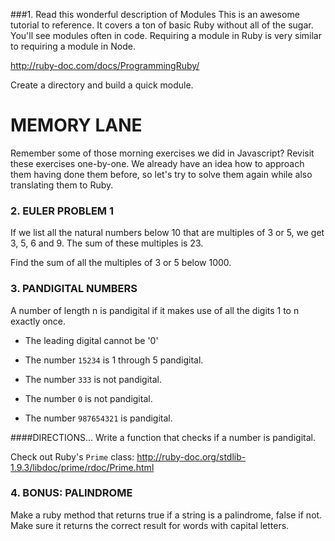 
###1.  Read this wonderful description of Modules
This is an awesome tutorial to reference.  It covers a ton of basic Ruby without all of the sugar.  You'll see modules often in code.  Requiring a module in Ruby is very similar to requiring a module in Node.

http://ruby-doc.com/docs/ProgrammingRuby/

Create a directory and build a quick module.

# MEMORY LANE

Remember some of those morning exercises we did in Javascript? Revisit these exercises one-by-one. We already have an idea how to approach them having done them before, so let's try to solve them again while also translating them to Ruby.

### 2. EULER PROBLEM 1
If we list all the natural numbers below 10 that are multiples of 3 or 5, we get 3, 5, 6 and 9. The sum of these multiples is 23.

Find the sum of all the multiples of 3 or 5 below 1000.

### 3. PANDIGITAL NUMBERS

A number of length n is pandigital if it makes use of all the digits 1 to n exactly once.

- The leading digital cannot be '0'

- The number `15234` is 1 through 5 pandigital.

- The number `333` is not pandigital.

- The number `0` is not pandigital.

- The number `987654321` is pandigital. 

####DIRECTIONS...
Write a function that checks if a number is pandigital.

Check out Ruby's `Prime` class: http://ruby-doc.org/stdlib-1.9.3/libdoc/prime/rdoc/Prime.html

### 4. BONUS: PALINDROME
Make a ruby method that returns true if a string is a palindrome, false if not. Make sure it returns the correct result for words with capital letters.